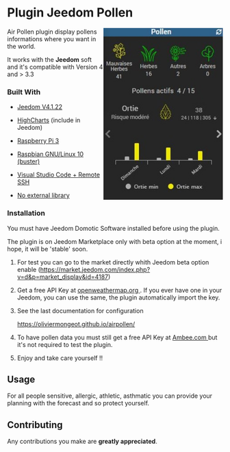 # Plugin Jeedom Pollen

<img align="right" height="400" src="https://github.com/OlivierMongeot/airpollen/blob/Master/docs/photos/pollen_mo.JPG">Air Pollen plugin display pollens informations where you want in the world.  

It works with the **Jeedom** soft and it's compatible with Version 4 and > 3.3

### Built With

* [Jeedom V4.1.22](https://jeedom.com)

* [HighCharts](https://highcharts.com)  (include in Jeedom)

* [Raspberry Pi 3](https://www.raspberrypi.org)

* [Raspbian GNU/Linux 10 (buster)](https://www.raspberrypi.org/software)

* [Visual Studio Code + Remote SSH](https://code.visualstudio.com/)

* [No external library]()

### Installation

You must have Jeedom Domotic Software installed before using the plugin. 

The plugin is on Jeedom Marketplace only with beta option at the moment, i hope, it will be 'stable' soon.

1. For test you can go to the market directly whith Jeedom beta option enable (https://market.jeedom.com/index.php?v=d&p=market_display&id=4187)

2. Get a free API Key at [ openweathermap.org ](https://openweathermap.org/). If you ever have one in your Jeedom, you can use the same, the plugin automatically import the key.

3. See the last documentation for configuration

    https://oliviermongeot.github.io/airpollen/

4. To have pollen data you must still get a free API Key at [ Ambee.com ](https://www.getambee.com/) but it's not required to test the plugin.

5. Enjoy and take care yourself !! 


## Usage

For all people sensitive, allergic, athletic, asthmatic you can provide your planning with the forecast and so protect yourself.

## Contributing

Any contributions you make are **greatly appreciated**.

